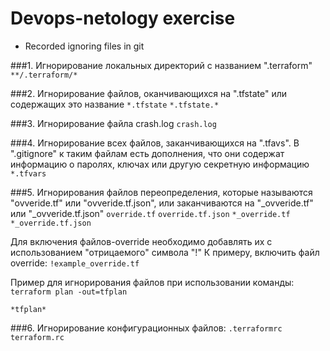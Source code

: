 ﻿# Devops-netology exercise
* Recorded ignoring files in git

###1. Игнорирование локальных директорий с названием ".terraform"
`**/.terraform/*`

###2. Игнорирование файлов, оканчивающихся на ".tfstate" или содержащих это название
 `*.tfstate`
 `*.tfstate.*`

###3. Игнорирование файла crash.log
`crash.log`

###4. Игнорирование всех файлов, заканчивающихся на ".tfavs". В ".gitignore" к таким файлам есть дополнения, что они содержат информацию о паролях, ключах или другую секретную информацию
`*.tfvars`

###5. Игнорирования файлов переопределения, которые называются "ovveride.tf" или "ovveride.tf.json", или заканчиваются на "_ovveride.tf" или "_ovveride.tf.json"
`override.tf`
`override.tf.json`
`*_override.tf`
`*_override.tf.json`
 
Для включения файлов-override необходимо добавлять их с использованием "отрицаемого" символа "!"
К примеру, включить файл override:  `!example_override.tf`

Пример для игнорирования файлов при использовании команды: `terraform plan -out=tfplan`

`*tfplan*`

###6. Игнорирование конфигурационных файлов:
`.terraformrc`
`terraform.rc`
